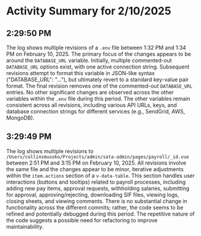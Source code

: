 # Activity Summary for 2/10/2025

## 2:29:50 PM
The log shows multiple revisions of a `.env` file between 1:32 PM and 1:34 PM on February 10, 2025.  The primary focus of the changes appears to be around the `DATABASE_URL` variable. Initially, multiple commented-out `DATABASE_URL` options exist, with one active connection string.  Subsequent revisions attempt to format this variable in JSON-like syntax ("DATABASE_URL": "..."), but ultimately revert to a standard key-value pair format.  The final revision removes one of the commented-out  `DATABASE_URL` entries.  No other significant changes are observed across the other variables within the `.env` file during this period.  The other variables remain consistent across all revisions, including various API URLs, keys, and database connection strings for different services (e.g., SendGrid, AWS, MongoDB).


## 3:29:49 PM
The log shows multiple revisions to `/Users/collinsmusoko/Projects/admin/sata-admin/pages/payroll/_id.vue` between 2:51 PM and 3:15 PM on February 10, 2025.  All revisions involve the same file and the changes appear to be minor, iterative adjustments within the `item.actions` section of a `v-data-table`. This section handles user interactions (buttons and tooltips) related to payroll processes, including adding new pay items, approval requests, withholding salaries, submitting for approval, approving/rejecting, downloading SIF files, viewing logs, closing sheets, and viewing comments.  There is no substantial change in functionality across the different commits; rather, the code seems to be refined and potentially debugged during this period.  The repetitive nature of the code suggests a possible need for refactoring to improve maintainability.
